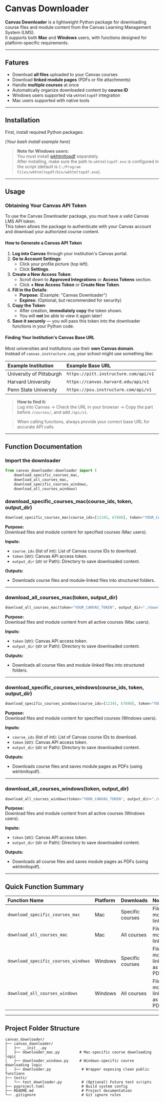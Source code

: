 # Canvas Downloader

**Canvas Downloader** is a lightweight Python package for downloading course files and module content from the Canvas Learning Management System (LMS).  
It supports both **Mac** and **Windows** users, with functions designed for platform-specific requirements.

---

##  Fatures

- Download **all files** uploaded to your Canvas courses
- Download **linked module pages** (PDFs or file attachments)
- Handle **multiple courses** at once
- Automatically organize downloaded content by **course ID**
- Windows users supported via `wkhtmltopdf` integration
- Mac users supported with native tools

---

## Installation

First, install required Python packages:

(*Your bash install example here*)

> **Note for Windows users:**  
> You must install [wkhtmltopdf](https://wkhtmltopdf.org/downloads.html) separately.  
> After installing, make sure the path to `wkhtmltopdf.exe` is configured in the script (default is `C:/Program Files/wkhtmltopdf/bin/wkhtmltopdf.exe`).

---

## Usage

### Obtaining Your Canvas API Token

To use the Canvas Downloader package, you must have a valid Canvas LMS API token.  
This token allows the package to authenticate with your Canvas account and download your authorized course content.

#### How to Generate a Canvas API Token

1. **Log into Canvas** through your institution's Canvas portal.
2. **Go to Account Settings**:
   - Click your profile picture (top left).
   - Click **Settings**.
3. **Create a New Access Token**:
   - Scroll down to **Approved Integrations** or **Access Tokens** section.
   - Click **+ New Access Token** or **Create New Token**.
4. **Fill in the Details**:
   - **Purpose:** (Example: "Canvas Downloader")
   - **Expires:** (Optional, but recommended for security)
5. **Copy the Token**:
   - After creation, **immediately copy** the token shown.
   - You will **not** be able to view it again later!
6. **Save it securely** — you will pass this token into the downloader functions in your Python code.

#### Finding Your Institution's Canvas Base URL

Most universities and institutions use their **own Canvas domain**.  
Instead of `canvas.instructure.com`, your school might use something like:

| Example Institution | Example Base URL |
|:--|:--|
| University of Pittsburgh | `https://pitt.instructure.com/api/v1` |
| Harvard University | `https://canvas.harvard.edu/api/v1` |
| Penn State University | `https://psu.instructure.com/api/v1` |

> **How to find it:**  
> Log into Canvas → Check the URL in your browser → Copy the part before `/courses/`, and add `/api/v1`.

> When calling functions, always provide your correct base URL for accurate API calls.

---

## Function Documentation


### Import the downloader

```python
from canvas_downloader.downloader import (
    download_specific_courses_mac,
    download_all_courses_mac,
    download_specific_courses_windows,
    download_all_courses_windows)
```

### download_specific_courses_mac(course_ids, token, output_dir)

```python
download_specific_courses_mac(course_ids=[12345, 67890], token="YOUR_CANVAS_TOKEN", output_dir="./downloads")
```

**Purpose:**  
Download files and module content for specified courses (Mac users).

**Inputs:**
- `course_ids` (list of int): List of Canvas course IDs to download.
- `token` (str): Canvas API access token.
- `output_dir` (str or Path): Directory to save downloaded content.

**Outputs:**
- Downloads course files and module-linked files into structured folders.

---

### download_all_courses_mac(token, output_dir)

```python
download_all_courses_mac(token="YOUR_CANVAS_TOKEN", output_dir="./downloads")
```


**Purpose:**  
Download files and module content from all active courses (Mac users).

**Inputs:**
- `token` (str): Canvas API access token.
- `output_dir` (str or Path): Directory to save downloaded content.

**Outputs:**
- Downloads all course files and module-linked files into structured folders.

---

### download_specific_courses_windows(course_ids, token, output_dir)

```python
download_specific_courses_windows(course_ids=[12345, 67890], token="YOUR_CANVAS_TOKEN", output_dir="./downloads")
```

**Purpose:**  
Download files and module content for specified courses (Windows users).

**Inputs:**
- `course_ids` (list of int): List of Canvas course IDs to download.
- `token` (str): Canvas API access token.
- `output_dir` (str or Path): Directory to save downloaded content.

**Outputs:**
- Downloads course files and saves module pages as PDFs (using wkhtmltopdf).

---

### download_all_courses_windows(token, output_dir)

```python
download_all_courses_windows(token="YOUR_CANVAS_TOKEN", output_dir="./downloads")
```

**Purpose:**  
Download files and module content from all active courses (Windows users).

**Inputs:**
- `token` (str): Canvas API access token.
- `output_dir` (str or Path): Directory to save downloaded content.

**Outputs:**
- Downloads all course files and saves module pages as PDFs (using wkhtmltopdf).

---

## Quick Function Summary

| Function Name | Platform | Downloads | Notes |
|:--|:--|:--|:--|
| `download_specific_courses_mac` | Mac | Specific courses | Files + module links |
| `download_all_courses_mac` | Mac | All courses | Files + module links |
| `download_specific_courses_windows` | Windows | Specific courses | Files + module links as PDFs |
| `download_all_courses_windows` | Windows | All courses | Files + module links as PDFs |

---

## Project Folder Structure

```plaintext
canvas_downloader/
├── canvas_downloader/
│   ├── __init__.py
│   ├── downloader_mac.py         # Mac-specific course downloading logic
│   ├── downloader_windows.py     # Windows-specific course downloading logic
│   ├── downloader.py              # Wrapper exposing clean public functions
├── tests/
│   └── test_downloader.py         # (Optional) Future test scripts
├── pyproject.toml                 # Build system config
├── README.md                      # Project documentation
└── .gitignore                     # Git ignore rules
